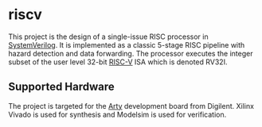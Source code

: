riscv
=====

This project is the design of a single-issue RISC processor in
[SystemVerilog][systemverilog]. It is implemented as a classic 5-stage
RISC pipeline with hazard detection and data forwarding. The processor executes
the integer subset of the user level 32-bit [RISC-V][riscv] ISA which is denoted
RV32I.

Supported Hardware
------------------

The project is targeted for the [Arty][arty] development board from
Digilent. Xilinx Vivado is used for synthesis and Modelsim is used
for verification.

[systemverilog]: http://standards.ieee.org/findstds/standard/1800-2012.html
[riscv]: http://riscv.org/
[arty]: http://www.digilentinc.com/Products/Detail.cfm?NavPath=2,400,1487&Prod=ARTY
